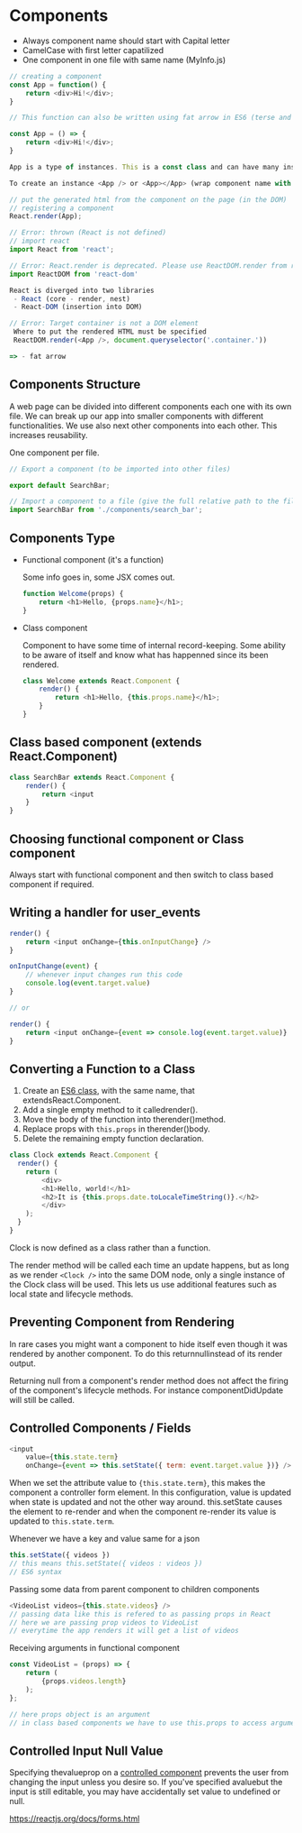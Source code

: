 # Components

- Always component name should start with Capital letter
- CamelCase with first letter capatilized
- One component in one file with same name (MyInfo.js)

```js
// creating a component
const App = function() {
    return <div>Hi!</div>;
}

// This function can also be written using fat arrow in ES6 (terse and compact representation of keyword function)

const App = () => {
    return <div>Hi!</div>;
}

App is a type of instances. This is a const class and can have many instances. This is like a factory method

To create an instance <App /> or <App></App> (wrap component name with JSX tags)

// put the generated html from the component on the page (in the DOM)
// registering a component
React.render(App);

// Error: thrown (React is not defined)
// import react
import React from 'react';

// Error: React.render is deprecated. Please use ReactDOM.render from require('react-dom') instead. Invariant Violation.
import ReactDOM from 'react-dom'

React is diverged into two libraries
 - React (core - render, nest)
 - React-DOM (insertion into DOM)

// Error: Target container is not a DOM element
 Where to put the rendered HTML must be specified
 ReactDOM.render(<App />, document.queryselector('.container.'))

=> - fat arrow
```

## Components Structure

A web page can be divided into different components each one with its own file. We can break up our app into smaller components with different functionalities. We use also next other components into each other. This increases reusability.

One component per file.

```js
// Export a component (to be imported into other files)

export default SearchBar;

// Import a component to a file (give the full relative path to the file)
import SearchBar from './components/search_bar';
```

## Components Type

- Functional component (it's a function)

    Some info goes in, some JSX comes out.

    ```js
    function Welcome(props) {
        return <h1>Hello, {props.name}</h1>;
    }
    ```

- Class component

    Component to have some time of internal record-keeping. Some ability to be aware of itself and know what has happenned since its been rendered.

    ```js
    class Welcome extends React.Component {
        render() {
            return <h1>Hello, {this.props.name}</h1>;
        }
    }
    ```

## Class based component (extends React.Component)

```js
class SearchBar extends React.Component {
    render() {
        return <input
    }
}
```

## Choosing functional component or Class component

Always start with functional component and then switch to class based component if required.

## Writing a handler for user_events

```js
render() {
    return <input onChange={this.onInputChange} />
}

onInputChange(event) {
    // whenever input changes run this code
    console.log(event.target.value)
}

// or

render() {
    return <input onChange={event => console.log(event.target.value)}
}
```

## Converting a Function to a Class

1. Create an [ES6 class](https://developer.mozilla.org/en/docs/Web/JavaScript/Reference/Classes), with the same name, that extendsReact.Component.
2. Add a single empty method to it calledrender().
3. Move the body of the function into therender()method.
4. Replace props with `this.props` in therender()body.
5. Delete the remaining empty function declaration.

```js
class Clock extends React.Component {
  render() {
    return (
        <div>
        <h1>Hello, world!</h1>
        <h2>It is {this.props.date.toLocaleTimeString()}.</h2>
        </div>
    );
  }
}
```

Clock is now defined as a class rather than a function.

The render method will be called each time an update happens, but as long as we render `<Clock />` into the same DOM node, only a single instance of the Clock class will be used. This lets us use additional features such as local state and lifecycle methods.

## Preventing Component from Rendering

In rare cases you might want a component to hide itself even though it was rendered by another component. To do this returnnullinstead of its render output.

Returning null from a component's render method does not affect the firing of the component's lifecycle methods. For instance componentDidUpdate will still be called.

## Controlled Components / Fields

```js
<input
    value={this.state.term}
    onChange={event => this.setState({ term: event.target.value })} />
```

When we set the attribute value to `{this.state.term}`, this makes the component a controller form element. In this configuration, value is updated when state is updated and not the other way around. this.setState causes the element to re-render and when the component re-render its value is updated to `this.state.term`.

Whenever we have a key and value same for a json

```js
this.setState({ videos })
// this means this.setState({ videos : videos })
// ES6 syntax
```

Passing some data from parent component to children components

```js
<VideoList videos={this.state.videos} />
// passing data like this is refered to as passing props in React
// here we are passing prop videos to VideoList
// everytime the app renders it will get a list of videos
```

Receiving arguments in functional component

```js
const VideoList = (props) => {
    return (
        {props.videos.length}
    );
};

// here props object is an argument
// in class based components we have to use this.props to access arguments
```

## Controlled Input Null Value

Specifying thevalueprop on a [controlled component](https://reactjs.org/docs/forms.html#controlled-components) prevents the user from changing the input unless you desire so. If you've specified avaluebut the input is still editable, you may have accidentally set value to undefined or null.

https://reactjs.org/docs/forms.html
